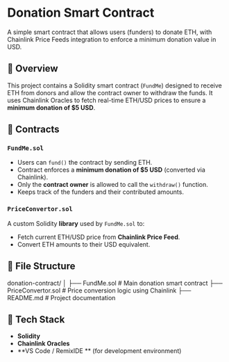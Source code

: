 # Donation Smart Contract

A simple smart contract that allows users (funders) to donate ETH, with Chainlink Price Feeds integration to enforce a minimum donation value in USD.

## 📜 Overview

This project contains a Solidity smart contract (`FundMe`) designed to receive ETH from donors and allow the contract owner to withdraw the funds. It uses Chainlink Oracles to fetch real-time ETH/USD prices to ensure a **minimum donation of $5 USD**.

## 🧱 Contracts

### `FundMe.sol`

- Users can `fund()` the contract by sending ETH.
- Contract enforces a **minimum donation of $5 USD** (converted via Chainlink).
- Only the **contract owner** is allowed to call the `withdraw()` function.
- Keeps track of the funders and their contributed amounts.

### `PriceConvertor.sol`

A custom Solidity **library** used by `FundMe.sol` to:
- Fetch current ETH/USD price from **Chainlink Price Feed**.
- Convert ETH amounts to their USD equivalent.

## 📂 File Structure

donation-contract/ │ ├── FundMe.sol # Main donation smart contract ├── PriceConvertor.sol # Price conversion logic using Chainlink ├── README.md # Project documentation

## 🔧 Tech Stack

- **Solidity**
- **Chainlink Oracles**
- **VS Code / RemixIDE ** (for development environment)

